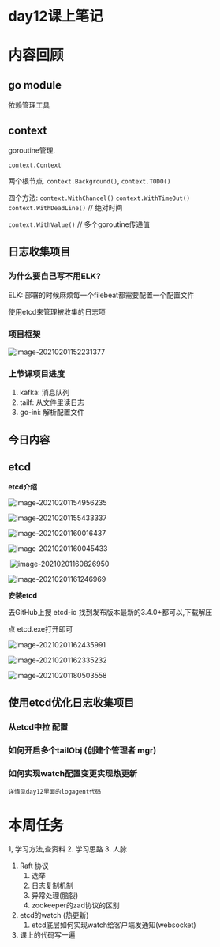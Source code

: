 # day12课上笔记

# 内容回顾

## go module

依赖管理工具

## context

goroutine管理.

`context.Context`

两个根节点. `context.Background()`, `context.TODO()`

四个方法: `context.WithChancel()` `context.WithTimeOut()` `context.WithDeadLine()` // 绝对时间

`context.WithValue()` // 多个goroutine传递值



## 日志收集项目

### 为什么要自己写不用ELK?

ELK: 部署的时候麻烦每一个filebeat都需要配置一个配置文件

使用etcd来管理被收集的日志项

### 项目框架

![image-20210201152231377](D:\Go\src\chentianxiang.vip\studygo\day12\README.assets\image-20210201152231377.png)



### 上节课项目进度

1. kafka: 消息队列
2. tailf: 从文件里读日志
3. go-ini: 解析配置文件

## 今日内容

## etcd

**etcd介绍**

![image-20210201154956235](D:\Go\src\chentianxiang.vip\studygo\day12\README.assets\image-20210201154956235.png)

![image-20210201155433337](D:\Go\src\chentianxiang.vip\studygo\day12\README.assets\image-20210201155433337.png)

![image-20210201160016437](D:\Go\src\chentianxiang.vip\studygo\day12\README.assets\image-20210201160016437.png)

![image-20210201160045433](D:\Go\src\chentianxiang.vip\studygo\day12\README.assets\image-20210201160045433.png)

​	![image-20210201160826950](D:\Go\src\chentianxiang.vip\studygo\day12\README.assets\image-20210201160826950.png)

![image-20210201161246969](D:\Go\src\chentianxiang.vip\studygo\day12\README.assets\image-20210201161246969.png)



**安装etcd**

去GitHub上搜 etcd-io 找到发布版本最新的3.4.0+都可以,下载解压

点 etcd.exe打开即可

![image-20210201162435991](D:\Go\src\chentianxiang.vip\studygo\day12\README.assets\image-20210201162435991.png)

![image-20210201162335232](D:\Go\src\chentianxiang.vip\studygo\day12\README.assets\image-20210201162335232.png)

![image-20210201180503558](D:\Go\src\chentianxiang.vip\studygo\day12\README.assets\image-20210201180503558.png)

## 使用etcd优化日志收集项目

### 从etcd中拉 配置

### 如何开启多个tailObj   (创建个管理者 mgr)

### 如何实现watch配置变更实现热更新 

`详情见day12里面的logagent代码`





# 本周任务

1, 学习方法,查资料 2. 学习思路 3. 人脉 

1. Raft 协议  
   1.  选举
   2. 日志复制机制
   3. 异常处理(脑裂)
   4. zookeeper的zad协议的区别
2. etcd的watch (热更新)
   1. etcd底层如何实现watch给客户端发通知(websocket)
3. 课上的代码写一遍





